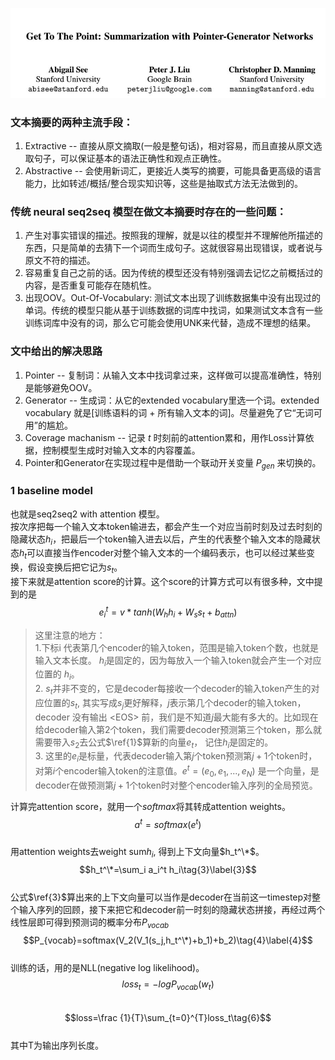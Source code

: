 ![Authors](https://github.com/errorplayer/AI_snippets/blob/master/pics/GetToThePointer_Pointer-Generator_Networks.JPG)

### 文本摘要的两种主流手段：  
1. Extractive -- 直接从原文摘取(一般是整句话)，相对容易，而且直接从原文选取句子，可以保证基本的语法正确性和观点正确性。  
2. Abstractive -- 会使用新词汇，更接近人类写的摘要，可能具备更高级的语言能力，比如转述/概括/整合现实知识等，这些是抽取式方法无法做到的。  

### 传统 neural seq2seq 模型在做文本摘要时存在的一些问题：  
1. 产生对事实错误的描述。按照我的理解，就是以往的模型并不理解他所描述的东西，只是简单的去猜下一个词而生成句子。这就很容易出现错误，或者说与原文不符的描述。  
2. 容易重复自己之前的话。因为传统的模型还没有特别强调去记忆之前概括过的内容，是否重复可能存在随机性。  
3. 出现OOV。Out-Of-Vocabulary: 测试文本出现了训练数据集中没有出现过的单词。传统的模型只能从基于训练数据的词库中找词，如果测试文本含有一些训练词库中没有的词，那么它可能会使用UNK来代替，造成不理想的结果。  

### 文中给出的解决思路  
1. Pointer -- 复制词：从输入文本中找词拿过来，这样做可以提高准确性，特别是能够避免OOV。  
2. Generator -- 生成词：从它的extended vocabulary里选一个词。extended vocabulary 就是[训练语料的词 + 所有输入文本的词]。尽量避免了它“无词可用”的尴尬。   
3. Coverage machanism -- 记录 $t$ 时刻前的attention累和，用作Loss计算依据，控制模型生成时对输入文本的内容覆盖。  
4. Pointer和Generator在实现过程中是借助一个联动开关变量 $P_{gen}$ 来切换的。


### 1 baseline model  
也就是seq2seq2 with attention 模型。  
按次序把每一个输入文本token输进去，都会产生一个对应当前时刻及过去时刻的隐藏状态$h_i$，把最后一个token输入进去以后，产生的代表整个输入文本的隐藏状态$h_t$可以直接当作encoder对整个输入文本的一个编码表示，也可以经过某些变换，假设变换后把它记为$s_t$。    
接下来就是attention score的计算。这个score的计算方式可以有很多种，文中提到的是  
$$e_i^t=v*tanh(W_h h_i+W_s s_t+b_{attn})\tag{1}\label{1}$$  
> 这里注意的地方：  
> 1.下标i 代表第几个encoder的输入token，范围是输入token个数，也就是输入文本长度。 $h_i$是固定的，因为每放入一个输入token就会产生一个对应位置的 $h_i$。  
> 2. $s_t$并非不变的，它是decoder每接收一个decoder的输入token产生的对应位置的$s_t$, 其实写成$s_j$更好解释，$j$表示第几个decoder的输入token，decoder 没有输出 \<EOS\> 前，我们是不知道$j$最大能有多大的。比如现在给decoder输入第2个token，我们需要decoder预测第三个token，那么就需要带入$s_2$去公式$\ref{1}$算新的向量$e_t$， 记住$h_i$是固定的。   
> 3. 这里的$e_i$是标量，代表decoder输入第$j$个token预测第$j+1$个token时，对第$i$个encoder输入token的注意值。$e^t=(e_0, e_1, ..., e_N)$ 是一个向量，是decoder在做预测第$j+1$个token时对整个encoder输入序列的全局预览。  

计算完attention score，就用一个$softmax$将其转成attention weights。      
$$a^t=softmax(e^t)\tag{2}$$  
用attention weights去weight sum$h_i$, 得到上下文向量$h_t^\*$。  
$$h_t^\*=\sum_i a_i^t h_i\tag{3}\label{3}$$  
公式$\ref{3}$算出来的上下文向量可以当作是decoder在当前这一timestep对整个输入序列的回顾，接下来把它和decoder前一时刻的隐藏状态拼接，再经过两个线性层即可得到预测词的概率分布$P_{vocab}$    
$$P_{vocab}=softmax(V_2(V_1(s_j,h_t^\*)+b_1)+b_2)\tag{4}\label{4}$$  
训练的话，用的是NLL(negative log likelihood)。  
$$loss_t = -logP_{vocab}(w_t)\tag{5}$$   
$$loss=\frac {1}{T}\sum_{t=0}^{T}loss_t\tag{6}$$  
其中T为输出序列长度。



